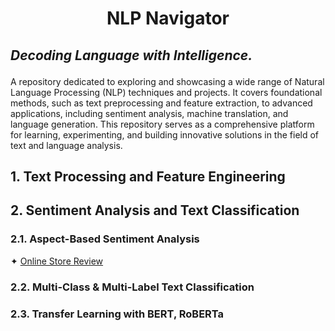 # <p align="center">NLP Navigator</p>
## <i>Decoding Language with Intelligence.</i></p>


A repository dedicated to exploring and showcasing a wide range of Natural Language Processing (NLP) techniques and 
projects. It covers foundational methods, such as text preprocessing and feature extraction, to advanced applications, 
including sentiment analysis, machine translation, and language generation. This repository serves as a comprehensive 
platform for learning, experimenting, and building innovative solutions in the field of text and language analysis.

## 1. Text Processing and Feature Engineering

## 2. Sentiment Analysis and Text Classification  
### 2.1. Aspect-Based Sentiment Analysis
✦ [Online Store Review](a.%20Jupyter%20Notebooks/Online%20Store%20Reviews.ipynb)<br />

### 2.2. Multi-Class & Multi-Label Text Classification  
### 2.3. Transfer Learning with BERT, RoBERTa  


